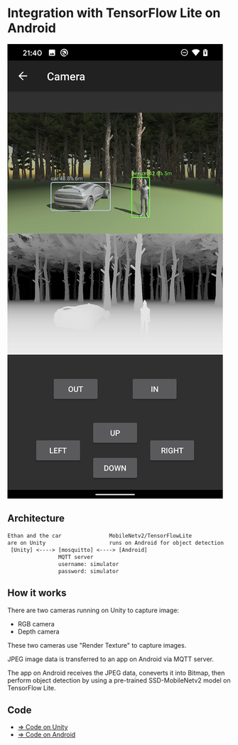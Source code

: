# Integration with TensorFlow Lite on Android

![TensorFlowLite](./TensorFlowLite.png)

## Architecture

```
Ethan and the car               MobileNetv2/TensorFlowLite
are on Unity                    runs on Android for object detection
 [Unity] <----> [mosquitto] <----> [Android]
                MQTT server
                username: simulator
                password: simulator
```

## How it works

There are two cameras running on Unity to capture image:
- RGB camera
- Depth camera 

These two cameras use "Render Texture" to capture images.

JPEG image data is transferred to an app on Android via MQTT server.

The app on Android receives the JPEG data, coneverts it into Bitmap, then perform object detection by using a pre-trained SSD-MobileNetv2 model on TensorFlow Lite.

## Code
- [=> Code on Unity](../TensorFlowLite)
- [=> Code on Android](../android/camera)
